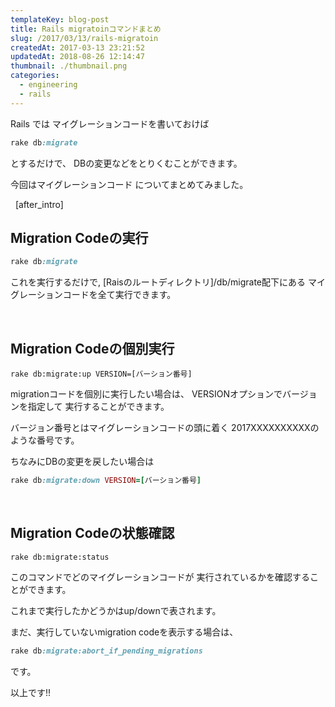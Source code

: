 ```yaml
---
templateKey: blog-post
title: Rails migratoinコマンドまとめ
slug: /2017/03/13/rails-migratoin
createdAt: 2017-03-13 23:21:52
updatedAt: 2018-08-26 12:14:47
thumbnail: ./thumbnail.png
categories: 
  - engineering
  - rails
---
```


Rails では
マイグレーションコードを書いておけば
```ruby
rake db:migrate
```
とするだけで、
DBの変更などをとりくむことができます。

今回はマイグレーションコード
についてまとめてみました。




&nbsp;
[after_intro]
&nbsp;
<h2 class="chapter">Migration Codeの実行</h2>

```ruby
rake db:migrate
```
これを実行するだけで,
[Raisのルートディレクトリ]/db/migrate配下にある
マイグレーションコードを全て実行できます。

&nbsp;
<h2 class="chapter">Migration Codeの個別実行</h2>


```
rake db:migrate:up VERSION=[バーション番号]
```
migrationコードを個別に実行したい場合は、
VERSIONオプションでバージョンを指定して
実行することができます。

バージョン番号とはマイグレーションコードの頭に着く
2017XXXXXXXXXXのような番号です。

ちなみにDBの変更を戻したい場合は
```ruby
rake db:migrate:down VERSION=[バーション番号]
```
&nbsp;
&nbsp;
<h2 class="chapter">Migration Codeの状態確認</h2>


```
rake db:migrate:status
```
このコマンドでどのマイグレーションコードが
実行されているかを確認することができます。

これまで実行したかどうかはup/downで表されます。

まだ、実行していないmigration codeを表示する場合は、
```ruby
rake db:migrate:abort_if_pending_migrations
```
です。


以上です!!
